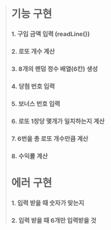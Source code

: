 > # 기능 구현
> ### 1. 구입 금액 입력 (readLine())
> ### 2. 로또 개수 계산
> ### 3. 8개의 랜덤 정수 배열(6칸) 생성
> ### 4. 당첨 번호 입력
> ### 5. 보너스 번호 입력
> ### 6. 로또 1장당 몇개가 일치하는지 계산
> ### 7. 6번을 총 로또 개수만큼 계산
> ### 8. 수익률 계산
> 
> # 에러 구현
> ### 1. 입력 받을 때 숫자가 맞는지
> ### 2. 입력 받을 때 6개만 입력받을 것